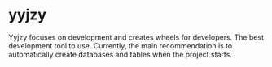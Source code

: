 # yyjzy
Yyjzy focuses on development and creates wheels for developers. The best development tool to use.
Currently, the main recommendation is to automatically create databases and tables when the project starts.
